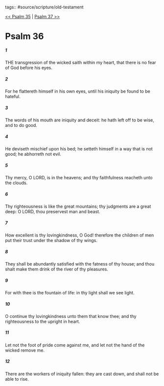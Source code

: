 tags:: #source/scripture/old-testament

[<< Psalm 35](old-testament/19_Psalms/Psalm_35.md) | [Psalm 37 >>](old-testament/19_Psalms/Psalm_37.md)

# Psalm 36

##### 1

THE transgression of the wicked saith within my heart, that there is no fear of God before his eyes.

##### 2

For he flattereth himself in his own eyes, until his iniquity be found to be hateful.

##### 3

The words of his mouth are iniquity and deceit: he hath left off to be wise, and to do good.

##### 4

He deviseth mischief upon his bed; he setteth himself in a way that is not good; he abhorreth not evil.

##### 5

Thy mercy, O LORD, is in the heavens; and thy faithfulness reacheth unto the clouds.

##### 6

Thy righteousness is like the great mountains; thy judgments are a great deep: O LORD, thou preservest man and beast.

##### 7

How excellent is thy lovingkindness, O God! therefore the children of men put their trust under the shadow of thy wings.

##### 8

They shall be abundantly satisfied with the fatness of thy house; and thou shalt make them drink of the river of thy pleasures.

##### 9

For with thee is the fountain of life: in thy light shall we see light.

##### 10

O continue thy lovingkindness unto them that know thee; and thy righteousness to the upright in heart.

##### 11

Let not the foot of pride come against me, and let not the hand of the wicked remove me.

##### 12

There are the workers of iniquity fallen: they are cast down, and shall not be able to rise.
